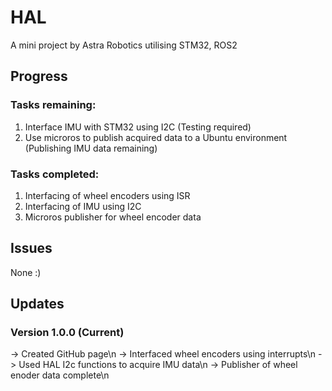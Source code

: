 # HAL

A mini project by Astra Robotics utilising STM32, ROS2

## Progress

### Tasks remaining:
1. Interface IMU with STM32 using I2C (Testing required)
2. Use microros to publish acquired data to a Ubuntu environment (Publishing IMU data remaining)

### Tasks completed:
1. Interfacing of wheel encoders using ISR
2. Interfacing of IMU using I2C
3. Microros publisher for wheel encoder data
## Issues
None :)

## Updates

### Version 1.0.0 (Current)
  -> Created GitHub page\n
  -> Interfaced wheel encoders using interrupts\n
  -> Used HAL I2c functions to acquire IMU data\n
  -> Publisher of wheel enoder data complete\n
